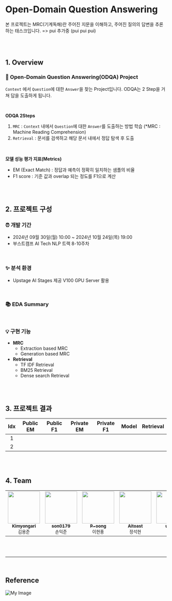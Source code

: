 # Open-Domain Question Answering
본 프로젝트는 MRC(기계독해)란 주어진 지문을 이해하고, 주어진 질의의 답변을 추론하는 태스크입니다. => pui 추가중 (pui pui pui)

<br><br>

## 1. Overview

### 🚩 Open-Domain Question Answering(ODQA) Project
`Context` 에서 `Question`에 대한 `Answer`을 찾는 Project입니다.
ODQA는 2 Step을 거쳐 답을 도출하게 됩니다.

<br>

**ODQA 2Steps**
1. `MRC` : `Context` 내에서 `Question`에 대한 `Answer`를 도출하는 방법 학습
(*MRC : Machine Reading Comprehension)
2. `Retrieval` : 문서를 검색하고 해당 문서 내에서 정답 탐색 후 도출

<br>

**모델 성능 평가 지표(Metrics)**
- EM (Exact Match) : 정답과 예측이 정확히 일치하는 샘플의 비율
- F1 score : 기준 값과 overlap 되는 정도를 F1으로 계산

<br><br>

## 2. 프로젝트 구성

### ⏰ 개발 기간
- 2024년 09월 30일(월) 10:00 ~ 2024년 10월 24일(목) 19:00
- 부스트캠프 AI Tech NLP 트랙 8-10주차

<br>

### ✨ 분석 환경
- Upstage AI Stages 제공 V100 GPU Server 활용

<br>

### 📚 EDA Summary


<br>

### 💡 구현 기능
- **MRC**
    - Extraction based MRC
    - Generation based MRC
- **Retrieval**
    - TF IDF Retrieval
    - BM25 Retrieval
    - Dense search Retrieval


<br><br>

## 3. 프로젝트 결과
|Idx  |Public EM|Public F1|Private EM|Private F1|Model|Retrieval|
|:---:|:---:|:---:|:---:|:---:|:---:|:---:|
|1|||||||
|2|||||||


<br><br>


## 4. Team
<table>
    <tbody>
        <tr>
            <td align="center">
                <a href="https://github.com/Kimyongari">
                    <img src="https://github.com/Kimyongari.png" width="100px;" alt=""/><br />
                    <sub><b>Kimyongari</b></sub>
                </a><br />
                <sub>김용준</sub>
            </td>
            <td align="center">
                <a href="https://github.com/son0179">
                    <img src="https://github.com/son0179.png" width="100px;" alt=""/><br />
                    <sub><b>son0179</b></sub>
                </a><br />
                <sub>손익준</sub>
            </td>
            <td align="center">
                <a href="https://github.com/P-oong">
                    <img src="https://github.com/P-oong.png" width="100px;" alt=""/><br />
                    <sub><b>P-oong</b></sub>
                </a><br />
                <sub>이현풍</sub>
            </td>
            <td align="center">
                <a href="https://github.com/Aitoast">
                    <img src="https://github.com/Aitoast.png" width="100px;" alt=""/><br />
                    <sub><b>Aitoast</b></sub>
                </a><br />
                <sub>정석현</sub>
            </td>
            <td align="center">
                <a href="https://github.com/uzlnee">
                    <img src="https://github.com/uzlnee.png" width="100px;" alt=""/><br />
                    <sub><b>uzlnee</b></sub>
                </a><br />
                <sub>정유진</sub>
            </td>
            <td align="center">
                <a href="https://github.com/hayoung180">
                    <img src="https://github.com/hayoung180.png" width="100px;" alt=""/><br />
                    <sub><b>hayoung180</b></sub>
                </a><br />
                <sub>정하영</sub>
            </td>
        </tr>
    </tbody>
</table>

<br><br>

---

<br>

## Reference
![My Image](https://upload3.inven.co.kr/upload/2021/03/13/bbs/i013687510742.gif)
